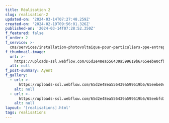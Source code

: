 ```yaml
---
title: Réalisation 2
slug: realisation-2
updated-on: '2024-03-14T07:27:48.259Z'
created-on: '2024-02-19T09:56:01.326Z'
published-on: '2024-03-14T07:28:52.350Z'
f_featured: false
f_order: 2
f_service: >-
  cms/services/installation-photovoltaique-pour-particuliers-ppe-entreprises-cle-en-main.md
f_thumbnail-image:
  url: >-
    https://uploads-ssl.webflow.com/65d2e48ea556439a599619b6/65eebe0cfb1009ccce377ffa_baobab-project-12_01.jpg
  alt: null
f_post-summary: Ayent
f_gallery:
  - url: >-
      https://uploads-ssl.webflow.com/65d2e48ea556439a599619b6/65eebe0cfb1009ccce377ffa_baobab-project-12_01.jpg
    alt: null
  - url: >-
      https://uploads-ssl.webflow.com/65d2e48ea556439a599619b6/65eebfd32ebec90ff925283b_baobab-project-12_02.jpg
    alt: null
layout: '[realisations].html'
tags: realisations
---
```



